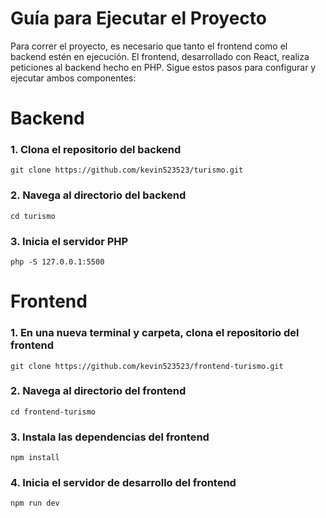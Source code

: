 # Guía para Ejecutar el Proyecto

Para correr el proyecto, es necesario que tanto el frontend como el backend estén en ejecución. El frontend, desarrollado con React, realiza peticiones al backend hecho en PHP. Sigue estos pasos para configurar y ejecutar ambos componentes:

# Backend
### 1. Clona el repositorio del backend
   
`git clone https://github.com/kevin523523/turismo.git`

### 2. Navega al directorio del backend
   
`cd turismo`

### 3. Inicia el servidor PHP
   
`php -S 127.0.0.1:5500`

# Frontend
### 1. En una nueva terminal y carpeta, clona el repositorio del frontend

`git clone https://github.com/kevin523523/frontend-turismo.git`

### 2. Navega al directorio del frontend

`cd frontend-turismo`

### 3. Instala las dependencias del frontend

`npm install`

### 4. Inicia el servidor de desarrollo del frontend

`npm run dev`
